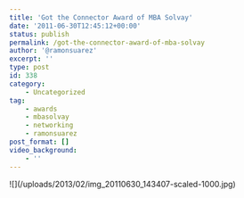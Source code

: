 ```yaml
---
title: 'Got the Connector Award of MBA Solvay'
date: '2011-06-30T12:45:12+00:00'
status: publish
permalink: /got-the-connector-award-of-mba-solvay
author: '@ramonsuarez'
excerpt: ''
type: post
id: 338
category:
    - Uncategorized
tag:
    - awards
    - mbasolvay
    - networking
    - ramonsuarez
post_format: []
video_background:
    - ''
---
```

<div>![](/uploads/2013/02/img_20110630_143407-scaled-1000.jpg)</div><div></div>